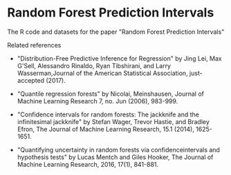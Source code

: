 # Random Forest Prediction Intervals
The R code and datasets for the paper "Random Forest Prediction Intervals"

Related references

- "Distribution-Free Predictive Inference for Regression" by Jing Lei, Max G'Sell, Alessandro Rinaldo, Ryan Tibshirani, and  Larry Wasserman,Journal of the American Statistical Association, just-accepted (2017).

- "Quantile regression forests" by Nicolai, Meinshausen, Journal of Machine Learning Research 7, no. Jun (2006), 983-999.

- "Confidence intervals for random forests: The jackknife and the infinitesimal jackknife" by Stefan Wager, Trevor Hastie, and Bradley Efron, The Journal of Machine Learning Research, 15.1 (2014), 1625-1651.

- "Quantifying uncertainty in random forests via confidenceintervals and hypothesis tests" by Lucas Mentch and Giles Hooker,  The Journal of Machine Learning Research, 2016, 17(1), 841-881.
